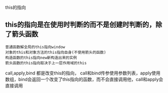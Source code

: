 this的指向
## this的指向是在使用时判断的而不是创建时判断的，除了箭头函数

    普通函数解全局的this指向window
    对象的this和对象方法的this指向自身(不使用箭头的函数)
    构造函数的this指向new新构造出来的实例
    箭头函数的this指向取决于上一层作用域的this


call,apply,bind
都是改变this的指向，
call和bind传参使用参数列表，apply使用数组，bind会返回一个改变了this指向的函数，而不会直接调用他，call和apply会直接调用
